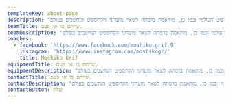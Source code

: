 ```yaml
---
templateKey: about-page
description: "את המועדון (הבוקס, כמו שאנו קוראים לו) הקמנו ב- 2012 והוא אחד ממועדוני הקרוספיט הרשמיים והוותיקים בארץ. התחלנו במועדון קטן של 45 מ\"ר ועם כמה מתאמנים שהתחברו לשיגעון שלנו. היום אנחנו מנהלים מועדון של כמעט 350 מ\"ר עם מגוון מתאמנים בכל הגילאים והעיסוקים. \_ המועדון הינו מועדון קרוספיט רשמי והוא משויך לקהילת הקרוספיט העולמית המונה מעל ל- 10,000 מועדונים. תוכנית האימונים שלנו נבנית במחשבה רבה ומותאמת לאיגוד הקרוספיט העולמי וכמו כן, מותאמת ברמתה לשאר מועדוני הקרוספיט הנחשבים בעולם."
teamTitle: שייתם בו אי פעם.
teamDescription: "את המועדון (הבוקס, כמו שאנו קוראים לו) הקמנו ב- 2012 והוא אחד ממועדוני הקרוספיט הרשמיים והוותיקים בארץ. התחלנו במועדון קטן של 45 מ\"ר ועם כמה מתאמנים שהתחברו לשיגעון שלנו. היום אנחנו מנהלים מועדון של כמעט 350 מ\"ר עם מגוון מתאמנים בכל הגילאים והעיסוקים. \_ המועדון הינו מועדון קרוספיט רשמי והוא משויך לקהילת הקרוספיט העולמית המונה מעל ל- 10,000 מועדונים. תוכנית האימונים שלנו נבנית במחשבה רבה ומותאמת לאיגוד הקרוספיט העולמי וכמו כן, מותאמת ברמתה לשאר מועדוני הקרוספיט הנחשבים בעולם."
coaches:
  - facebook: 'https://www.facebook.com/moshiko.grif.9'
    instagram: 'https://www.instagram.com/moshikogr/'
    title: Moshiko Grif
equipmentTitle: שייתם בו אי פעם.
equipmentDescription: "את המועדון (הבוקס, כמו שאנו קוראים לו) הקמנו ב- 2012 והוא אחד ממועדוני הקרוספיט הרשמיים והוותיקים בארץ. התחלנו במועדון קטן של 45 מ\"ר ועם כמה מתאמנים שהתחברו לשיגעון שלנו. היום אנחנו מנהלים מועדון של כמעט 350 מ\"ר עם מגוון מתאמנים בכל הגילאים והעיסוקים. \_ המועדון הינו מועדון קרוספיט רשמי והוא משויך לקהילת הקרוספיט העולמית המונה מעל ל- 10,000 מועדונים. תוכנית האימונים שלנו נבנית במחשבה רבה ומותאמת לאיגוד הקרוספיט העולמי וכמו כן, מותאמת ברמתה לשאר מועדוני הקרוספיט הנחשבים בעולם."
contactTitle: שייתם בו אי פעם.
contactDescription: "את המועדון (הבוקס, כמו שאנו קוראים לו) הקמנו ב- 2012 והוא אחד ממועדוני הקרוספיט הרשמיים והוותיקים בארץ. התחלנו במועדון קטן של 45 מ\"ר ועם כמה מתאמנים שהתחברו לשיגעון שלנו. היום אנחנו מנהלים מועדון של כמעט 350 מ\"ר עם מגוון מתאמנים בכל הגילאים והעיסוקים. \_ המועדון הינו מועדון קרוספיט רשמי והוא משויך לקהילת הקרוספיט העולמית המונה מעל ל- 10,000 מועדונים. תוכנית האימונים שלנו נבנית במחשבה רבה ומותאמת לאיגוד הקרוספיט העולמי וכמו כן, מותאמת ברמתה לשאר מועדוני הקרוספיט הנחשבים בעולם."
contactButton: שלח
---
```


